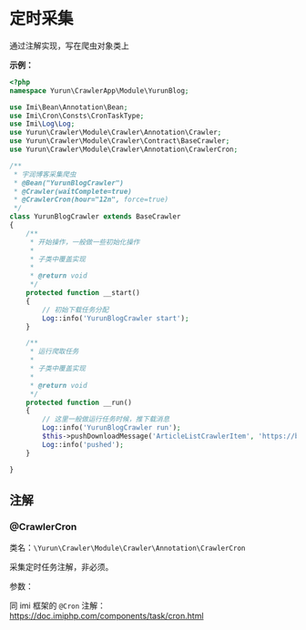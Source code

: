 # 定时采集

通过注解实现，写在爬虫对象类上

**示例：**

```php
<?php
namespace Yurun\CrawlerApp\Module\YurunBlog;

use Imi\Bean\Annotation\Bean;
use Imi\Cron\Consts\CronTaskType;
use Imi\Log\Log;
use Yurun\Crawler\Module\Crawler\Annotation\Crawler;
use Yurun\Crawler\Module\Crawler\Contract\BaseCrawler;
use Yurun\Crawler\Module\Crawler\Annotation\CrawlerCron;

/**
 * 宇润博客采集爬虫
 * @Bean("YurunBlogCrawler")
 * @Crawler(waitComplete=true)
 * @CrawlerCron(hour="12n", force=true)
 */
class YurunBlogCrawler extends BaseCrawler
{
    /**
     * 开始操作，一般做一些初始化操作
     * 
     * 子类中覆盖实现
     *
     * @return void
     */
    protected function __start()
    {
        // 初始下载任务分配
        Log::info('YurunBlogCrawler start');
    }

    /**
     * 运行爬取任务
     * 
     * 子类中覆盖实现
     *
     * @return void
     */
    protected function __run()
    {
        // 这里一般做运行任务时候，推下载消息
        Log::info('YurunBlogCrawler run');
        $this->pushDownloadMessage('ArticleListCrawlerItem', 'https://blog.yurunsoft.com/');
        Log::info('pushed');
    }

}
```

## 注解

### @CrawlerCron

类名：`\Yurun\Crawler\Module\Crawler\Annotation\CrawlerCron`

采集定时任务注解，非必须。

参数：

同 imi 框架的 `@Cron` 注解：<https://doc.imiphp.com/components/task/cron.html>
